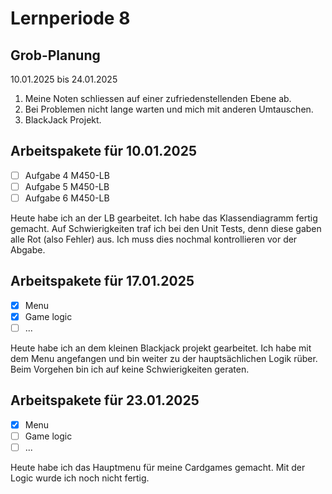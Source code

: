 # Lernperiode 8

## Grob-Planung

10.01.2025 bis 24.01.2025

1. Meine Noten schliessen auf einer zufriedenstellenden Ebene ab.
2. Bei Problemen nicht lange warten und mich mit anderen Umtauschen.
3. BlackJack Projekt.

## Arbeitspakete für 10.01.2025

- [ ] Aufgabe 4 M450-LB
- [ ] Aufgabe 5 M450-LB
- [ ] Aufgabe 6 M450-LB

Heute habe ich an der LB gearbeitet. Ich habe das Klassendiagramm fertig gemacht. Auf Schwierigkeiten traf ich bei den Unit Tests, denn diese gaben alle Rot (also Fehler) aus. Ich muss dies nochmal kontrollieren vor der Abgabe.

## Arbeitspakete für 17.01.2025

- [x] Menu
- [x] Game logic
- [ ] ...

Heute habe ich an dem kleinen Blackjack projekt gearbeitet. Ich habe mit dem Menu angefangen und bin weiter zu der hauptsächlichen Logik rüber. Beim Vorgehen bin ich auf keine Schwierigkeiten geraten.

## Arbeitspakete für 23.01.2025

- [x] Menu
- [ ] Game logic
- [ ] ...

Heute habe ich das Hauptmenu für meine Cardgames gemacht. Mit der Logic wurde ich noch nicht fertig.
